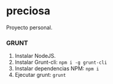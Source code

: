# preciosa
Proyecto personal.

### GRUNT

1. Instalar NodeJS.
2. Instalar Grunt-cli: `npm i -g grunt-cli`
3. Instalar dependencias NPM: `npm i`
4. Ejecutar grunt: `grunt`
